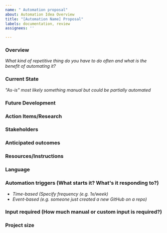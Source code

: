 ```yaml
---
name: " Automation proposal"
about: Automation Idea Overview
title: "[Automation Name] Proposal"
labels: documentation, review
assignees: ''

---
```


### Overview 
_What kind of repetitive thing do you have to do often and what is the benefit of automating it?_

### Current State 
_"As-is" most likely something manual but could be partially automated_

### Future Development

### Action Items/Research

### Stakeholders

### Anticipated outcomes

### Resources/Instructions

### Language

### Automation triggers (What starts it? What's it responding to?)
- _Time-based (Specify frequency (e.g. 1x/week)_
- _Event-based (e.g. someone just created a new GitHub on a repo)_

### Input required (How much manual or custom input is required?)

### Project size
